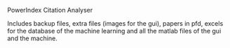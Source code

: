 PowerIndex Citation Analyser

Includes backup files, extra files (images for the gui), papers in pfd, excels for the database of the machine learning and all the matlab files of the gui and the machine.
